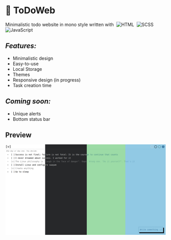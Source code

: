 # &#128221; ToDoWeb
Minimalistic todo website in mono style written with&nbsp;
<img loading="lazy" height=16px src="https://cdn.simpleicons.org/html5/e34f26" title="HTML"></img>&nbsp;
<img loading="lazy" height=16px src="https://cdn.simpleicons.org/sass/cc6699" title="SCSS"></img>&nbsp;
<img loading="lazy" height=16px src="https://cdn.simpleicons.org/javascript/f7df1e" title="JavaScript"></img>&nbsp;
## ***Features:***
  + Minimalistic design
  + Easy-to-use
  + Local Storage
  + Themes
  + Responsive design (in progress)
  + Task creation time
## ***Coming soon:***
  + Unique alerts
  + Bottom status bar
## Preview
![Preview](https://raw.githubusercontent.com/hkooost/ToDoWeb/534e093cd976b433785ab9351f06274a4c894107/assets/preview.jpg)
